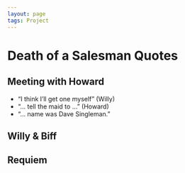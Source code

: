 ```yaml
---
layout: page
tags: Project 
---
```


# Death of a Salesman Quotes

## Meeting with Howard

- “I think I’ll get one myself” (Willy)
- “… tell the maid to …” (Howard)
- “… name was Dave Singleman.”

## Willy & Biff

## Requiem